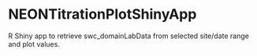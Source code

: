 # NEONTitrationPlotShinyApp
 R Shiny app to retrieve swc_domainLabData from selected site/date range and plot values.
